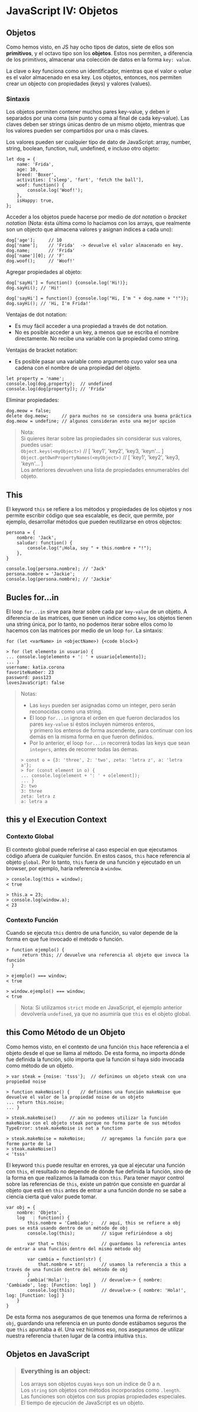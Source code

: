 # JavaScript IV: Objetos

## Objetos

Como hemos visto, en JS hay ocho tipos de datos, siete de ellos son **primitivos**, y el octavo tipo son los **objetos**. Estos nos permiten, a diferencia de los primitivos, almacenar una colección de datos en la forma `key: value`.  

La clave o *key* funciona como un identificador, mientras que el valor o *value* es el valor almacenado en esa key. Los objetos, entonces, nos permiten crear un objecto con propiedades (keys) y valores (values).

### Sintaxis

Los objetos permiten contener muchos pares key-value, y deben ir separados por una coma (sin punto y coma al final de cada key-value). Las claves deben ser strings únicas dentro de un mismo objeto, mientras que los valores pueden ser compartidos por una o más claves.

Los valores pueden ser cualquier tipo de dato de JavaScript: array, number, string, boolean, function, null, undefined, e incluso otro objeto:

```
let dog = {
    name: 'Frida',
    age: 10,
    breed: 'Boxer',
    activities: ['sleep', 'fart', 'fetch the ball'],
    woof: function() {
        console.log('Woof!');
    },
    isHappy: true,
};
```
Acceder a los objetos puede hacerse por medio de *dot notation* o *bracket notation* (Nota: ésta última como lo hacíamos con los arrays, que realmente son un objecto que almacena valores y asignan índices a cada uno):

```
dog['age'];     // 10
dog['name'];    // 'Frida'  -> devuelve el valor almacenado en key.
dog.name;       // 'Frida'
dog['name'][0]; // 'F' 
dog.woof();     // 'Woof!'
```

Agregar propiedades al objeto:
```
dog['sayHi'] = function() {console.log('Hi!)};
dog.sayHi(); // 'Hi!'

dog['sayHi'] = function() {console.log("Hi, I'm " + dog.name + "!")};
dog.sayHi(); // 'Hi, I'm Frida!'
```

Ventajas de dot notation:
- Es muy fácil acceder a una propiedad a través de dot notation.
- No es posible acceder a un key, a menos que se escriba el nombre directamente. No recibe una variable con la propiedad como string.

Ventajas de bracket notation:
- Es posible pasar una variable como argumento cuyo valor sea una cadena con el nombre de una propiedad del objeto.

```
let property = 'name';
console.log(dog.property);  // undefined
console.log(dog[property]); // 'Frida'
```

Eliminar propiedades:
```
dog.meow = false;
delete dog.meow;     // para muchos no se considera una buena práctica
dog.meow = undefine; // algunos consideran esto una mejor opción
```

> Nota:  
> Si quieres iterar sobre las propiedades sin considerar sus valores, puedes usar:  
> `Object.keys(<myObject>)`  // [ 'key1', 'key2', 'key3, 'keyn'... ]  
> `Object.getOwnPropertyNames(<myObject>)`  // [ 'key1', 'key2', 'key3, 'keyn'... ]  
> Los anteriores devuelven una lista de propiedades ennumerables del objeto.

## This

El keyword `this` se refiere a los métodos y propiedades de los objetos y nos permite escribir código que sea escalable, es decir, que permite, por ejemplo, desarrollar métodos que pueden reutilizarse en otros objectos:

```
persona = {
    nombre: 'Jack',
    saludar: function() {
        console.log("¡Hola, soy " + this.nombre + "!");
    },
}

console.log(persona.nombre); // 'Jack'
persona.nombre = 'Jackie';
console.log(persona.nombre); // 'Jackie'
```

## Bucles for...in

El loop `for...in` sirve para iterar sobre cada par `key-value` de un objeto. A diferencia de las matrices, que tienen un índice como `key`, los objetos tienen una string única, por lo tanto, no podemos iterar sobre ellos como lo hacemos con las matrices por medio de un loop `for`. La sintaxis:

`for (let <varName> in <objectName>) {<code block>}`

```
> for (let elemento in usuario) {
... console.log(elemento + ': ' + usuario[elemento]);
... }
username: katia.corona
favoriteNumber: 23
password: pass123
lovesJavaScript: false
```
> Notas:  
> - Las `keys` pueden ser asignadas como un integer, pero serán reconocidas como una string.  
> - El loop `for...in` ignora el orden en que fueron declarados los pares `key-value` si éstos incluyen números enteros,  
> y primero los enteros de forma ascendente, para continuar con los demás en la misma forma en que fueron definidos.  
> - Por lo anterior, el loop `for...in` recorrerá todas las keys que sean `integers`, antes de recorrer todas las demas.
> ```
> > const o = {3: 'three', 2: 'two', zeta: 'letra z', a: 'letra a'};
> > for (const element in o) {
> ... console.log(element + ': ' + o[element]);
> ... }
> 2: two
> 3: three
> zeta: letra z
> a: letra a
> ```

## this y el Execution Context

### Contexto Global
El contexto global puede referirse al caso especial en que ejecutamos código afuera de cualquier función. En estos casos, `this` hace referencia al objeto `global`. Por lo tanto, `this` fuera de una función y ejecutado en un browser, por ejemplo, haría referencia a `window`.

```
> console.log(this = window);
< true

> this.a = 23;
> console.log(window.a);
< 23
```

### Contexto Función
Cuando se ejecuta `this` dentro de una función, su valor depende de la forma en que fue invocado el método o función.
```
> function ejemplo() {
      return this; // devuelve una referencia al objeto que invoca la función
  }

> ejemplo() === window; 
< true

> window.ejemplo() === window;
< true
```

> Nota: Si utilizamos `strict` mode en JavaScript, el ejemplo anterior devolvería `undefined`, ya que no asumiría que `this` es el objeto global.

## this Como Método de un Objeto
Como hemos visto, en el contexto de una función `this` hace referencia a el objeto desde el que se llama al método. De esta forma, no importa dónde fue definida la función, sólo importa que la función sí haya sido invocada como método de un objeto.

```
> var steak = {noise: 'tsss'};  // definimos un objeto steak con una propiedad noise

> function makeNoise() {    // definimos una función makeNoise que devuelve el valor de la propiedad noise de un objeto
... return this.noise;
... }

> steak.makeNoise()     // aún no podemos utilizar la función makeNoise con el objeto steak porque no forma parte de sus métodos
TypeError: steak.makeNoise is not a function

> steak.makeNoise = makeNoise;      // agregamos la función para que forme parte de la 
> steak.makeNoise()
< 'tsss'
```

El keyword `this` puede resultar en errores, ya que al ejecutar una función con `this`, el resultado no depende de dónde fue definida la función, sino de la forma en que realizamos la llamada con `this`. Para tener mayor control sobre las referencias de `this`, existe un patrón que consiste en guardar al objeto que está en `this` antes de entrar a una función donde no se sabe a ciencia cierta qué valor puede tomar.

```
var obj = {
    nombre: 'Objeto',
    log   : function() {
        this.nombre = 'Cambiado';   // aquí, this se refiere a obj pues se está usando dentro de un método de obj
        console.log(this);          // sigue refiriéndose a obj

        var that = this;            // guardamos la referencia antes de entrar a una función dentro del mismo método obj

        var cambia = function(str) {
            that.nombre = str;      // usamos la referencia a this a través de una función dentro del método de obj
        }
        cambia('Hola!');            // devuelve-> { nombre: 'Cambiado', log: [Function: log] }
        console.log(this);          // devuelve-> { nombre: 'Hola!', log: [Function: log] }
    }
}
```

De esta forma nos aseguramos de que tenemos una forma de referirnos a `obj`, guardando una referencia en un punto donde estábamos seguros the que `this` apuntaba a él. Una vez hicimos eso, nos aseguramos de utilizar nuestra referencia `that`en lugar de la contra intuitiva `this`.

## Objetos en JavaScript
> ### Everything is an object:  
> Los arrays son objetos cuyas `keys` son un índice de 0 a n.  
> Los `string` son objetos con métodos incorporados como `.length`.  
> Las funciones son objetos con sus propias propiedades especiales.  
> El tiempo de ejecución de JavaScript es un objeto.  
